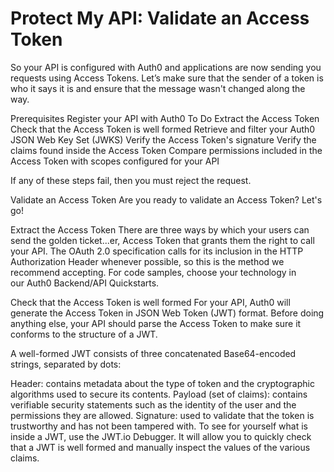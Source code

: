 

# Protect My API: Validate an Access Token

So your API is configured with Auth0 and applications are now sending you requests using Access Tokens. Let’s make sure that the sender of a token is who it says it is and ensure that the message wasn't changed along the way.

Prerequisites
Register your API with Auth0
To Do
Extract the Access Token
Check that the Access Token is well formed
Retrieve and filter your Auth0 JSON Web Key Set (JWKS)
Verify the Access Token's signature
Verify the claims found inside the Access Token
Compare permissions included in the Access Token with scopes configured for your API

If any of these steps fail, then you must reject the request.

Validate an Access Token
Are you ready to validate an Access Token? Let's go!

Extract the Access Token
There are three ways by which your users can send the golden ticket...er, Access Token that grants them the right to call your API. The OAuth 2.0 specification calls for its inclusion in the HTTP Authorization Header whenever possible, so this is the method we recommend accepting. For code samples, choose your technology in our Auth0 Backend/API Quickstarts.

Check that the Access Token is well formed
For your API, Auth0 will generate the Access Token in JSON Web Token (JWT) format. Before doing anything else, your API should parse the Access Token to make sure it conforms to the structure of a JWT.

A well-formed JWT consists of three concatenated Base64-encoded strings, separated by dots: 

Header: contains metadata about the type of token and the cryptographic algorithms used to secure its contents.
Payload (set of claims): contains verifiable security statements such as the identity of the user and the permissions they are allowed.
Signature: used to validate that the token is trustworthy and has not been tampered with.
To see for yourself what is inside a JWT, use the JWT.io Debugger. It will allow you to quickly check that a JWT is well formed and manually inspect the values of the various claims.
